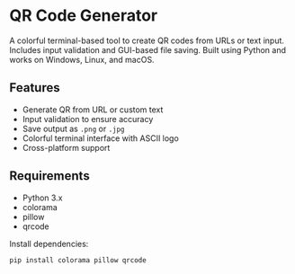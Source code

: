 # QR Code Generator

A colorful terminal-based tool to create QR codes from URLs or text input. Includes input validation and GUI-based file saving. Built using Python and works on Windows, Linux, and macOS.

## Features
- Generate QR from URL or custom text
- Input validation to ensure accuracy
- Save output as `.png` or `.jpg`
- Colorful terminal interface with ASCII logo
- Cross-platform support

## Requirements
- Python 3.x
- colorama
- pillow
- qrcode

Install dependencies:
```bash
pip install colorama pillow qrcode
